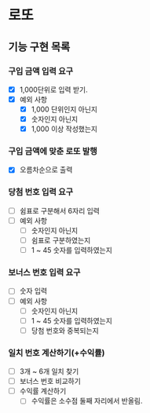 # 로또

## 기능 구현 목록

### 구입 금액 입력 요구

- [x] 1,000단위로 입력 받기.
- [x] 예외 사항
  - [x] 1,000 단위인지 아닌지
  - [x] 숫자인지 아닌지
  - [x] 1,000 이상 작성했는지

### 구입 금액에 맞춘 로또 발행

- [x] 오름차순으로 출력

### 당첨 번호 입력 요구

- [ ] 쉼표로 구분해서 6자리 입력
- [ ] 예외 사항
  - [ ] 숫자인지 아닌지
  - [ ] 쉼표로 구분하였는지
  - [ ] 1 ~ 45 숫자를 입력하였는지

### 보너스 번호 입력 요구

- [ ] 숫자 입력
- [ ] 예외 사항
  - [ ] 숫자인지 아닌지
  - [ ] 1 ~ 45 숫자를 입력하였는지
  - [ ] 당첨 번호와 중복되는지

### 일치 번호 계산하기(+수익률)

- [ ] 3개 ~ 6개 일치 찾기
- [ ] 보너스 번호 비교하기
- [ ] 수익률 계산하기
  - [ ] 수익률은 소수점 둘째 자리에서 반올림.
